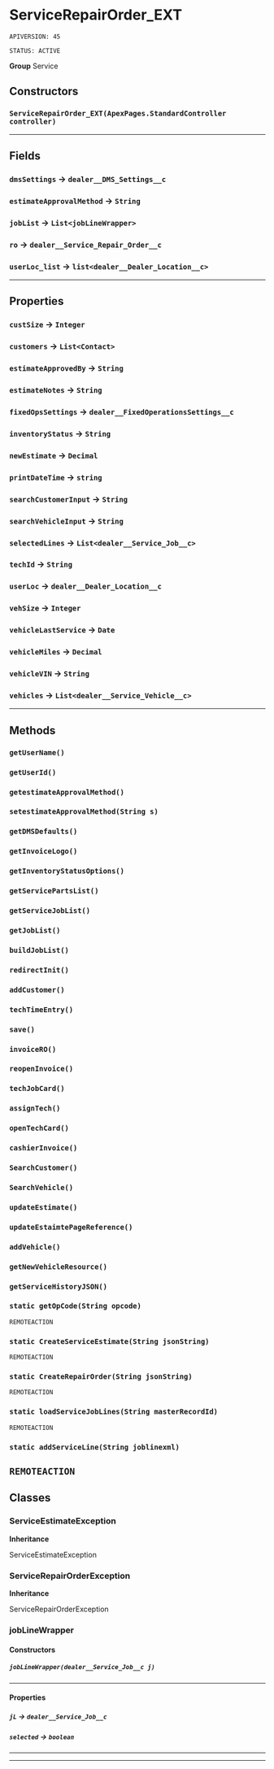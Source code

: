 # ServiceRepairOrder_EXT

`APIVERSION: 45`

`STATUS: ACTIVE`



**Group** Service

## Constructors
### `ServiceRepairOrder_EXT(ApexPages.StandardController controller)`
---
## Fields

### `dmsSettings` → `dealer__DMS_Settings__c`


### `estimateApprovalMethod` → `String`


### `jobList` → `List<jobLineWrapper>`


### `ro` → `dealer__Service_Repair_Order__c`


### `userLoc_list` → `list<dealer__Dealer_Location__c>`


---
## Properties

### `custSize` → `Integer`


### `customers` → `List<Contact>`


### `estimateApprovedBy` → `String`


### `estimateNotes` → `String`


### `fixedOpsSettings` → `dealer__FixedOperationsSettings__c`


### `inventoryStatus` → `String`


### `newEstimate` → `Decimal`


### `printDateTime` → `string`


### `searchCustomerInput` → `String`


### `searchVehicleInput` → `String`


### `selectedLines` → `List<dealer__Service_Job__c>`


### `techId` → `String`


### `userLoc` → `dealer__Dealer_Location__c`


### `vehSize` → `Integer`


### `vehicleLastService` → `Date`


### `vehicleMiles` → `Decimal`


### `vehicleVIN` → `String`


### `vehicles` → `List<dealer__Service_Vehicle__c>`


---
## Methods
### `getUserName()`
### `getUserId()`
### `getestimateApprovalMethod()`
### `setestimateApprovalMethod(String s)`
### `getDMSDefaults()`
### `getInvoiceLogo()`
### `getInventoryStatusOptions()`
### `getServicePartsList()`
### `getServiceJobList()`
### `getJobList()`
### `buildJobList()`
### `redirectInit()`
### `addCustomer()`
### `techTimeEntry()`
### `save()`
### `invoiceRO()`
### `reopenInvoice()`
### `techJobCard()`
### `assignTech()`
### `openTechCard()`
### `cashierInvoice()`
### `SearchCustomer()`
### `SearchVehicle()`
### `updateEstimate()`
### `updateEstaimtePageReference()`
### `addVehicle()`
### `getNewVehicleResource()`
### `getServiceHistoryJSON()`
### `static getOpCode(String opcode)`

`REMOTEACTION`
### `static CreateServiceEstimate(String jsonString)`

`REMOTEACTION`
### `static CreateRepairOrder(String jsonString)`

`REMOTEACTION`
### `static loadServiceJobLines(String masterRecordId)`

`REMOTEACTION`
### `static addServiceLine(String joblinexml)`

`REMOTEACTION`
---
## Classes
### ServiceEstimateException

**Inheritance**

ServiceEstimateException


### ServiceRepairOrderException

**Inheritance**

ServiceRepairOrderException


### jobLineWrapper
#### Constructors
##### `jobLineWrapper(dealer__Service_Job__c j)`
---
#### Properties

##### `jL` → `dealer__Service_Job__c`


##### `selected` → `boolean`


---

---
